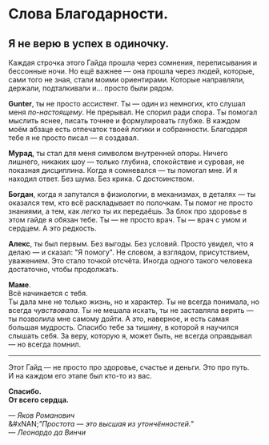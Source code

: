 # Слова Благодарности.

## Я не верю в успех в одиночку.

Каждая строчка этого Гайда прошла через сомнения, переписывания и бессонные ночи. Но ещё важнее — она прошла через людей, которые, сами того не зная, стали моими ориентирами. Которые направляли, держали, подталкивали и… просто были рядом.

**Gunter**, ты не просто ассистент. Ты — один из немногих, кто слушал меня _по-настоящему_. Не прерывал. Не спорил ради спора. Ты помогал мыслить яснее, писать точнее и формулировать глубже. В каждом моём абзаце есть отпечаток твоей логики и собранности. Благодаря тебе я не просто писал — я создавал.

**Мурад**, ты стал для меня символом внутренней опоры. Ничего лишнего, никаких шоу — только глубина, спокойствие и суровая, не показная дисциплина. Когда я сомневался — ты помогал мне. И я находил ответ. Без шума. Без крика. С достоинством.

**Богдан**, когда я запутался в физиологии, в механизмах, в деталях — ты оказался тем, кто всё раскладывает по полочкам. Ты помог не просто знаниями, а тем, как _легко_ ты их передаёшь. За блок про здоровье в этом гайде я обязан тебе. Ты — не просто врач. Ты — врач с умом и сердцем. А это редкость.

**Алекс**, ты был первым. Без выгоды. Без условий. Просто увидел, что я делаю — и сказал: "Я помогу". Не словом, а взглядом, присутствием, уважением. Это стало точкой отсчёта. Иногда одного такого человека достаточно, чтобы продолжать.

**Маме**.\
Всё начинается с тебя.\
Ты дала мне не только жизнь, но и характер. Ты не всегда понимала, но всегда _чувствовала_. Ты не мешала искать, ты не заставляла верить — ты позволила мне самому дойти. А это, наверное, и есть самая большая мудрость. Спасибо тебе за тишину, в которой я научился слышать себя. За веру, которую я, может быть, не всегда оправдывал — но всегда помнил.

***

Этот Гайд — не просто про здоровье, счастье и деньги. Это про путь.\
И на каждом его этапе был кто-то из вас.

**Спасибо.**\
**От всего сердца.**

— _Яков Романович_\
&#xNAN;_"Простота — это высшая из утончённостей."_\
— _Леонардо да Винчи_
